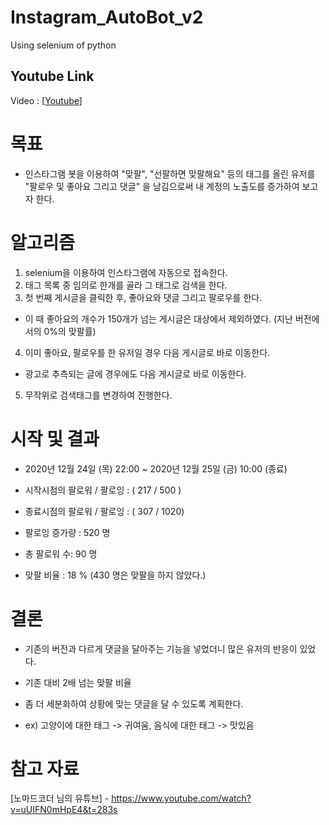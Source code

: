 # Instagram_AutoBot_v2
Using selenium of python

## Youtube Link
Video : [[Youtube]()]

# 목표
* 인스타그램 봇을 이용하여 "맞팔", "선팔하면 맞팔해요" 등의 태그를 올린 유저를 
 "팔로우 및 좋아요 그리고 댓글" 을 남김으로써 내 계정의 노출도를 증가하여 보고자 한다.


# 알고리즘
1. selenium을 이용하여 인스타그램에 자동으로 접속한다.
2. 태그 목록 중 임의로 한개를 골라 그 태그로 검색을 한다.
3. 첫 번째 게시글을 클릭한 후, 좋아요와 댓글 그리고 팔로우를 한다.
 - 이 때 좋아요의 개수가 150개가 넘는 게시글은 대상에서 제외하였다. (지난 버전에서의 0%의 맞팔률)
 4. 이미 좋아요, 팔로우를 한 유저일 경우 다음 게시글로 바로 이동한다.
 - 광고로 추측되는 글에 경우에도 다음 게시글로 바로 이동한다.
 5. 무작위로 검색태그를 변경하여 진행한다.
 
 # 시작 및 결과
 * 2020년 12월 24일 (목) 22:00 ~ 2020년 12월 25일 (금) 10:00 (종료)
 
 * 시작시점의 팔로워 / 팔로잉 : ( 217 / 500 )
 * 종료시점의 팔로워 / 팔로잉 : ( 307 / 1020)
 
 * 팔로잉 증가량 : 520 명
 * 총 팔로워 수: 90 명
 
 * 맞팔 비율 :  18 % (430 명은 맞팔을 하지 않았다.)

# 결론
* 기존의 버전과 다르게 댓글을 달아주는 기능을 넣었더니 많은 유저의 반응이 있었다.
 - 기존 대비 2배 넘는 맞팔 비율
* 좀 더 세분화하여 상황에 맞는 댓글을 달 수 있도록 계획한다.
 - ex) 고양이에 대한 태그 -> 귀여움, 음식에 대한 태그 -> 맛있음

# 참고 자료
[노마드코더 님의 유튜브] - https://www.youtube.com/watch?v=uUIFN0mHpE4&t=283s
